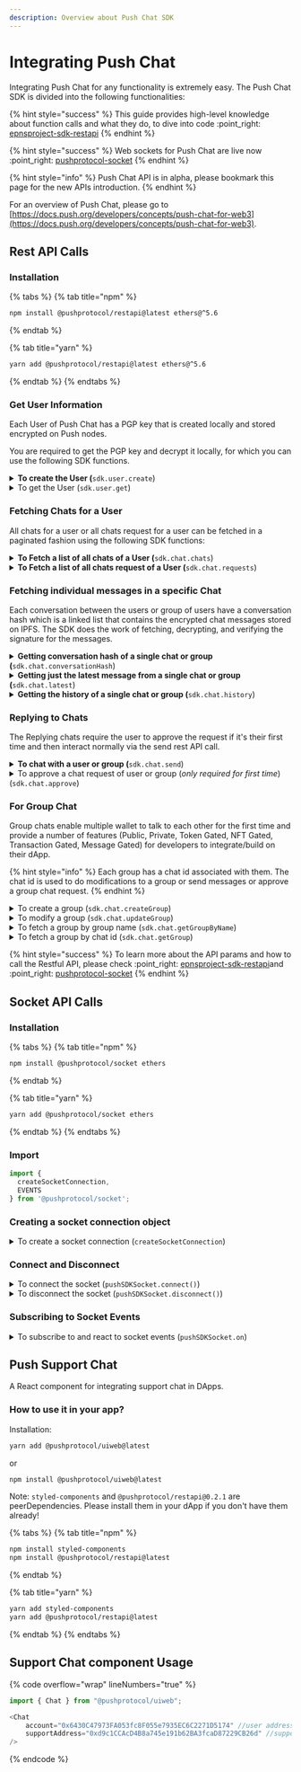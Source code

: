 ```yaml
---
description: Overview about Push Chat SDK
---
```


# Integrating Push Chat

Integrating Push Chat for any functionality is extremely easy. The Push Chat SDK is divided into the following functionalities:

{% hint style="success" %}
This guide provides high-level knowledge about function calls and what they do, to dive into code :point\_right: [epnsproject-sdk-restapi](../developer-tooling/push-sdk/sdk-packages-details/epnsproject-sdk-restapi/ "mention")
{% endhint %}

{% hint style="success" %}
Web sockets for Push Chat are live now :point\_right: [pushprotocol-socket](../developer-tooling/push-sdk/sdk-packages-details/pushprotocol-socket/ "mention")
{% endhint %}

{% hint style="info" %}
Push Chat API is in alpha, please bookmark this page for the new APIs introduction.
{% endhint %}

For an overview of Push Chat, please go to [https://docs.push.org/developers/concepts/push-chat-for-web3](https://docs.push.org/developers/concepts/push-chat-for-web3).

## Rest API Calls

### Installation

{% tabs %}
{% tab title="npm" %}
```bash
npm install @pushprotocol/restapi@latest ethers@^5.6
```
{% endtab %}

{% tab title="yarn" %}
```bash
yarn add @pushprotocol/restapi@latest ethers@^5.6
```
{% endtab %}
{% endtabs %}

### Get User Information

Each User of Push Chat has a PGP key that is created locally and stored encrypted on Push nodes.&#x20;

You are required to get the PGP key and decrypt it locally, for which you can use the following SDK functions.

<details>

<summary><strong>To create the User (</strong><code>sdk.user.create</code>)</summary>

This function will create a new user and return the created user’s information, like the PGP keys. It takes as arguments the address of the wallet and the environment variable.

Read in detail [👉](https://emojipedia.org/backhand-index-pointing-right/) [initializing-user.md](../developer-tooling/push-sdk/sdk-packages-details/epnsproject-sdk-restapi/for-chat/initializing-user.md "mention")

</details>

<details>

<summary>To get the User (<code>sdk.user.get</code>)</summary>

This function will return all the user information, like the PGP keys. It takes as arguments the address of the wallet and the environment variable.

Read in detail [👉](https://emojipedia.org/backhand-index-pointing-right/) [initializing-user.md](../developer-tooling/push-sdk/sdk-packages-details/epnsproject-sdk-restapi/for-chat/initializing-user.md "mention")

</details>

### Fetching Chats for a User

All chats for a user or all chats request for a user can be fetched in a paginated fashion using the following SDK functions:

<details>

<summary><strong>To Fetch  a list of all chats of a User (</strong><code>sdk.chat.chats</code>)</summary>

This function returns all the latest chats from each address the caller is talking to. It’s used to build the inbox on a chat application for an address.

Read in detail [👉](https://emojipedia.org/backhand-index-pointing-right/) [fetching-chats.md](../developer-tooling/push-sdk/sdk-packages-details/epnsproject-sdk-restapi/for-chat/fetching-chats.md "mention")

</details>

<details>

<summary><strong>To Fetch a list of all chats request of a User (</strong><code>sdk.chat.requests</code>)</summary>

This function returns all the requests that wallet addresses sent to a particular address. In Push Chat, the receiver of the messages must always approve the request to start the chat with the other address.

Read in detail [👉](https://emojipedia.org/backhand-index-pointing-right/) [fetching-chats.md](../developer-tooling/push-sdk/sdk-packages-details/epnsproject-sdk-restapi/for-chat/fetching-chats.md "mention")

</details>

### Fetching individual messages in a specific Chat

Each conversation between the users or group of users have a conversation hash which is a linked list that contains the encrypted chat messages stored on IPFS. The SDK does the work of fetching, decrypting, and verifying the signature for the messages.

<details>

<summary><strong>Getting conversation hash of a single chat or group (</strong><code>sdk.chat.conversationHash</code>)</summary>

This function returns the conversation hash of the latest message exchanged between the user and the conversation.

Read in detail [👉](https://emojipedia.org/backhand-index-pointing-right/) [fetching-chats.md](../developer-tooling/push-sdk/sdk-packages-details/epnsproject-sdk-restapi/for-chat/fetching-chats.md "mention")

</details>

<details>

<summary><strong>Getting just the latest message from a single chat or group (</strong><code>sdk.chat.latest</code>)</summary>

This function takes as an argument the conversation hash from a message and then returns the message content decrypted.

Read in detail [👉](https://emojipedia.org/backhand-index-pointing-right/) [fetching-chats.md](../developer-tooling/push-sdk/sdk-packages-details/epnsproject-sdk-restapi/for-chat/fetching-chats.md "mention")

</details>

<details>

<summary><strong>Getting the history of a single chat or group (</strong><code>sdk.chat.history</code>)</summary>

This function takes in an argument as the conversation hash from a message and the pagination and then returns the message content decrypted.

Read in detail [👉](https://emojipedia.org/backhand-index-pointing-right/) [fetching-chats.md](../developer-tooling/push-sdk/sdk-packages-details/epnsproject-sdk-restapi/for-chat/fetching-chats.md "mention")

</details>

### Replying to Chats

The Replying chats require the user to approve the request if it's their first time and then interact normally via the send rest API call.

<details>

<summary><strong>To chat with a user or group (</strong><code>sdk.chat.send</code>)</summary>

Use this function to send messages to other addresses.

Read in detail [👉](https://emojipedia.org/backhand-index-pointing-right/) [sending-chat.md](../developer-tooling/push-sdk/sdk-packages-details/epnsproject-sdk-restapi/for-chat/sending-chat.md "mention")

</details>

<details>

<summary>To approve a chat request of user or group (<em>only required for first time</em>) (<code>sdk.chat.approve</code>)</summary>

When receiving a Request, call this function to approve the request so you can start talking back to the address.

Read in detail [👉](https://emojipedia.org/backhand-index-pointing-right/) [sending-chat.md](../developer-tooling/push-sdk/sdk-packages-details/epnsproject-sdk-restapi/for-chat/sending-chat.md "mention")

</details>

### For Group Chat

Group chats enable multiple wallet to talk to each other for the first time and provide a number of features (Public, Private, Token Gated, NFT Gated, Transaction Gated, Message Gated) for developers to integrate/build on their dApp.

{% hint style="info" %}
Each group has a chat id associated with them. The chat id is used to do modifications to a group or send messages or approve a group chat request.
{% endhint %}

<details>

<summary>To create a group (<code>sdk.chat.createGroup</code>)</summary>

Use this function to create group chat between multiple wallets.

Read in detail [👉](https://emojipedia.org/backhand-index-pointing-right/) [group-chat.md](../developer-tooling/push-sdk/sdk-packages-details/epnsproject-sdk-restapi/for-chat/group-chat.md "mention")

</details>

<details>

<summary>To modify a group (<code>sdk.chat.updateGroup</code>)</summary>

Use this function to modify a group name, description, members, etc.

Read in detail [👉](https://emojipedia.org/backhand-index-pointing-right/) [group-chat.md](../developer-tooling/push-sdk/sdk-packages-details/epnsproject-sdk-restapi/for-chat/group-chat.md "mention")

</details>

<details>

<summary>To fetch a group by group name (<code>sdk.chat.getGroupByName</code>)</summary>

To get info of the group including the chat id which is used to send messages in that group.

Read in detail [👉](https://emojipedia.org/backhand-index-pointing-right/) [group-chat.md](../developer-tooling/push-sdk/sdk-packages-details/epnsproject-sdk-restapi/for-chat/group-chat.md "mention")

</details>

<details>

<summary>To fetch a group by chat id (<code>sdk.chat.getGroup</code>)</summary>

To get info of the group including by providing chat id of the group.

Read in detail [👉](https://emojipedia.org/backhand-index-pointing-right/) [group-chat.md](../developer-tooling/push-sdk/sdk-packages-details/epnsproject-sdk-restapi/for-chat/group-chat.md "mention")

</details>

{% hint style="success" %}
To learn more about the API params and how to call the Restful API, please check :point\_right: [epnsproject-sdk-restapi](../developer-tooling/push-sdk/sdk-packages-details/epnsproject-sdk-restapi/ "mention")and :point\_right: [pushprotocol-socket](../developer-tooling/push-sdk/sdk-packages-details/pushprotocol-socket/ "mention")
{% endhint %}

## Socket API Calls

### Installation

{% tabs %}
{% tab title="npm" %}
```bash
npm install @pushprotocol/socket ethers
```
{% endtab %}

{% tab title="yarn" %}
```bash
yarn add @pushprotocol/socket ethers
```
{% endtab %}
{% endtabs %}

### Import

```typescript
import {
  createSocketConnection,
  EVENTS
} from '@pushprotocol/socket';
```

### **Creating a socket connection object**

<details>

<summary>To create a socket connection (<code>createSocketConnection</code>)</summary>

To create a socket connection and retain the variable.

```javascript
const pushSDKSocket = createSocketConnection({
    user: 'eip155:0xab16a96d359ec26a11e2c2b3d8f8b8942d5bfcdb',
    env: 'staging',
    socketType: 'chat',
    socketOptions: { autoConnect: true, reconnectionAttempts: 3 }
});
```

</details>

### Connect and Disconnect

<details>

<summary>To connect the socket (<code>pushSDKSocket.connect()</code>)</summary>

Establishes a socket connection to stream all incoming chat requests, messages, etc.

</details>

<details>

<summary>To disconnect the socket (<code>pushSDKSocket.disconnect()</code>)</summary>

Disconnects the socket connection.

</details>

### **Subscribing to Socket Events**

<details>

<summary>To subscribe to and react to socket events (<code>pushSDKSocket.on</code>)</summary>

* EVENTS.CONNECT - Whenever the socket is connected
* EVENTS.DISCONNECT - Whenever the socket is connected
* EVENTS.CHAT\_RECEIVED\_MESSAGE - Whenever the user recieves a message or chat requests

**Sample Code**

```javascript
pushSDKSocket.on(EVENTS.CONNECT, () => {

});

pushSDKSocket.on(EVENTS.DISCONNECT, () => {

});

pushSDKSocket.on(EVENT.CHAT_RECEIVED_MESSAGE, (message) => {
  // message is the message object data whenever a new message is received
});
```

</details>

## Push Support Chat

A React component for integrating support chat in DApps.

### How to use it in your app?

Installation:

```bash
yarn add @pushprotocol/uiweb@latest
```

or

```bash
npm install @pushprotocol/uiweb@latest
```

Note: `styled-components` and `@pushprotocol/restapi@0.2.1` are peerDependencies. Please install them in your dApp if you don't have them already!

{% tabs %}
{% tab title="npm" %}
```bash
npm install styled-components 
npm install @pushprotocol/restapi@latest
```
{% endtab %}

{% tab title="yarn" %}
```bash
yarn add styled-components
yarn add @pushprotocol/restapi@latest
```
{% endtab %}
{% endtabs %}

## Support Chat component Usage

{% code overflow="wrap" lineNumbers="true" %}
```typescript
import { Chat } from "@pushprotocol/uiweb";

<Chat 
    account="0x6430C47973FA053fc8F055e7935EC6C2271D5174" //user address             
    supportAddress="0xd9c1CCAcD4B8a745e191b62BA3fcaD87229CB26d" //support address          
/>
```
{% endcode %}
